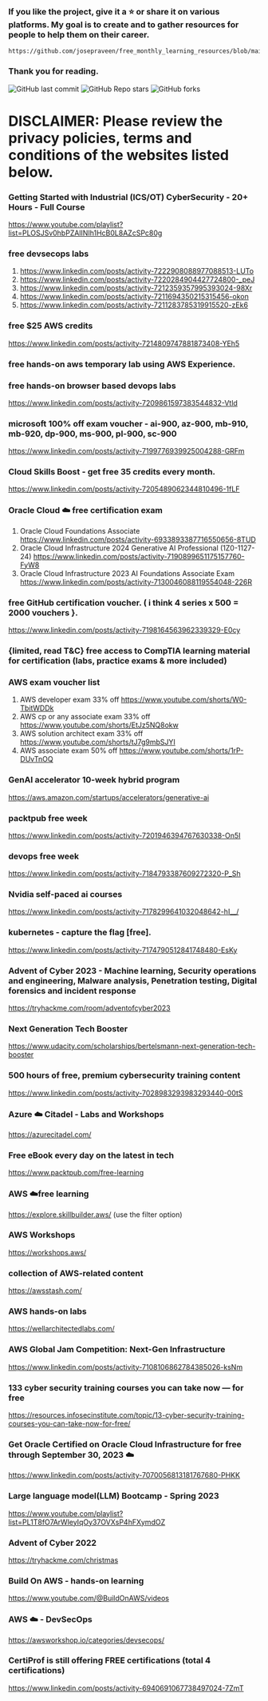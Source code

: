 
### If you like the project, give it a ⭐ or share it on various platforms. My goal is to create and to gather resources for people to help them on their career.

```
https://github.com/josepraveen/free_monthly_learning_resources/blob/main/resources/readme.md
```
### Thank you for reading.

![GitHub last commit](https://img.shields.io/github/last-commit/josepraveen/free_monthly_learning_resources) ![GitHub Repo stars](https://img.shields.io/github/stars/josepraveen/free_monthly_learning_resources?style=social) ![GitHub forks](https://img.shields.io/github/forks/josepraveen/free_monthly_learning_resources?style=social)


# DISCLAIMER: Please review the privacy policies, terms and conditions of the websites listed below.

### Getting Started with Industrial (ICS/OT) CyberSecurity - 20+ Hours - Full Course
https://www.youtube.com/playlist?list=PLOSJSv0hbPZAlINIh1HcB0L8AZcSPc80g

### free devsecops labs
1) https://www.linkedin.com/posts/activity-7222908088977088513-LUTo
2) https://www.linkedin.com/posts/activity-7220284904427724800-_peJ
3) https://www.linkedin.com/posts/activity-7212359357995393024-98Xr
4) https://www.linkedin.com/posts/activity-7211694350215315456-okon
5) https://www.linkedin.com/posts/activity-7211283785319915520-zEk6

### free $25 AWS credits
https://www.linkedin.com/posts/activity-7214809747881873408-YEh5

### free hands-on aws temporary lab using  AWS Experience.

### free hands-on browser based devops labs
https://www.linkedin.com/posts/activity-7209861597383544832-Vtld

### microsoft 100% off exam voucher - ai-900, az-900, mb-910, mb-920, dp-900, ms-900, pl-900, sc-900
https://www.linkedin.com/posts/activity-7199776939925004288-GRFm 

### Cloud Skills Boost - get free 35 credits every month.
https://www.linkedin.com/posts/activity-7205489062344810496-1fLF 

### Oracle Cloud :cloud: free certification exam 
1) Oracle Cloud Foundations Associate 
https://www.linkedin.com/posts/activity-6933893387716550656-8TUD
2) Oracle Cloud Infrastructure 2024 Generative AI Professional (1Z0-1127-24)
https://www.linkedin.com/posts/activity-7190899651175157760-FyW8
3) Oracle Cloud Infrastructure 2023 AI Foundations Associate Exam
https://www.linkedin.com/posts/activity-7130046088119554048-226R   

### free GitHub certification voucher. ( i think 4 series x 500 = 2000 vouchers }.
https://www.linkedin.com/posts/activity-7198164563962339329-E0cy 

### {limited, read T&C} free access to CompTIA learning material for certification (labs, practice exams & more included)

### AWS exam voucher list 
1) AWS developer exam 33% off https://www.youtube.com/shorts/W0-TbitWDDk 
2) AWS cp or any associate exam 33% off https://www.youtube.com/shorts/EtJz5NQ8okw 
3) AWS solution architect exam 33% off https://www.youtube.com/shorts/tJ7g9mbSJYI
4) AWS associate exam 50% off https://www.youtube.com/shorts/1rP-DUvTnOQ

### GenAI accelerator 10-week hybrid program
https://aws.amazon.com/startups/accelerators/generative-ai

### packtpub free week
https://www.linkedin.com/posts/activity-7201946394767630338-On5I

### devops free week 
https://www.linkedin.com/posts/activity-7184793387609272320-P_Sh

### Nvidia self-paced ai courses
https://www.linkedin.com/posts/activity-7178299641032048642-hI__/ 

### kubernetes - capture the flag [free].
https://www.linkedin.com/posts/activity-7174790512841748480-EsKy
 
### Advent of Cyber 2023 - Machine learning, Security operations and engineering, Malware analysis, Penetration testing, Digital forensics and incident response
https://tryhackme.com/room/adventofcyber2023

### Next Generation Tech Booster 
https://www.udacity.com/scholarships/bertelsmann-next-generation-tech-booster

### 500 hours of free, premium cybersecurity training content
https://www.linkedin.com/posts/activity-7028983293983293440-00tS

### Azure :cloud: Citadel - Labs and Workshops
https://azurecitadel.com/
 
### Free eBook every day on the latest in tech 
https://www.packtpub.com/free-learning

### AWS :cloud:free learning
https://explore.skillbuilder.aws/ (use the filter option)

### AWS Workshops
https://workshops.aws/

### collection of AWS-related content
https://awsstash.com/

### AWS hands-on labs
https://wellarchitectedlabs.com/

### AWS Global Jam Competition: Next-Gen Infrastructure
https://www.linkedin.com/posts/activity-7108106862784385026-ksNm

### 133 cyber security training courses you can take now — for free
https://resources.infosecinstitute.com/topic/13-cyber-security-training-courses-you-can-take-now-for-free/

### Get Oracle Certified on Oracle Cloud Infrastructure for free through September 30, 2023 :cloud:
https://www.linkedin.com/posts/activity-7070056813181767680-PHKK

### Large language model(LLM) Bootcamp - Spring 2023
https://www.youtube.com/playlist?list=PL1T8fO7ArWleyIqOy37OVXsP4hFXymdOZ

### Advent of Cyber 2022
https://tryhackme.com/christmas

### Build On AWS - hands-on learning
https://www.youtube.com/@BuildOnAWS/videos

### AWS :cloud: - DevSecOps 
https://awsworkshop.io/categories/devsecops/

### CertiProf is still offering FREE certifications (total 4 certifications)
https://www.linkedin.com/posts/activity-6940691067738497024-7ZmT
